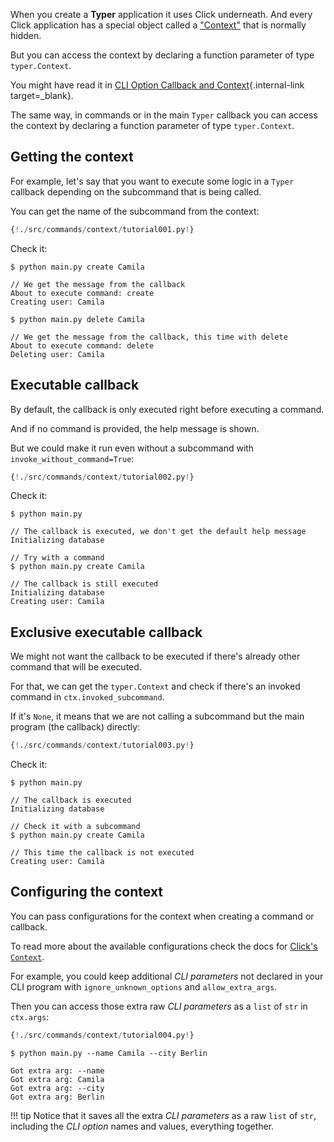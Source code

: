 When you create a **Typer** application it uses Click underneath. And every Click application has a special object called a <a href="https://click.palletsprojects.com/en/7.x/commands/#nested-handling-and-contexts" class="external-link" target="_blank">"Context"</a> that is normally hidden.

But you can access the context by declaring a function parameter of type `typer.Context`.

You might have read it in [CLI Option Callback and Context](../options/callback-and-context.md){.internal-link target=_blank}.

The same way, in commands or in the main `Typer` callback you can access the context by declaring a function parameter of type `typer.Context`.

## Getting the context

For example, let's say that you want to execute some logic in a `Typer` callback depending on the subcommand that is being called.

You can get the name of the subcommand from the context:

```Python hl_lines="17  21"
{!./src/commands/context/tutorial001.py!}
```

Check it:

<div class="termy">

```console
$ python main.py create Camila

// We get the message from the callback
About to execute command: create
Creating user: Camila

$ python main.py delete Camila

// We get the message from the callback, this time with delete
About to execute command: delete
Deleting user: Camila
```

</div>

## Executable callback

By default, the callback is only executed right before executing a command.

And if no command is provided, the help message is shown.

But we could make it run even without a subcommand with `invoke_without_command=True`:

```Python hl_lines="16"
{!./src/commands/context/tutorial002.py!}
```

Check it:

<div class="termy">

```console
$ python main.py

// The callback is executed, we don't get the default help message
Initializing database

// Try with a command
$ python main.py create Camila

// The callback is still executed
Initializing database
Creating user: Camila
```

</div>

## Exclusive executable callback

We might not want the callback to be executed if there's already other command that will be executed.

For that, we can get the `typer.Context` and check if there's an invoked command in `ctx.invoked_subcommand`.

If it's `None`, it means that we are not calling a subcommand but the main program (the callback) directly:

```Python hl_lines="17  21"
{!./src/commands/context/tutorial003.py!}
```

Check it:

<div class="termy">

```console
$ python main.py

// The callback is executed
Initializing database

// Check it with a subcommand
$ python main.py create Camila

// This time the callback is not executed
Creating user: Camila
```

</div>

## Configuring the context

You can pass configurations for the context when creating a command or callback.

To read more about the available configurations check the docs for <a href="https://click.palletsprojects.com/en/7.x/api/#context" class="external-link" target="_blank">Click's `Context`</a>.

For example, you could keep additional *CLI parameters* not declared in your CLI program with `ignore_unknown_options` and `allow_extra_args`.

Then you can access those extra raw *CLI parameters* as a `list` of `str` in `ctx.args`:

```Python hl_lines="7  9 10"
{!./src/commands/context/tutorial004.py!}
```

<div class="termy">

```console
$ python main.py --name Camila --city Berlin

Got extra arg: --name
Got extra arg: Camila
Got extra arg: --city
Got extra arg: Berlin
```

</div>

!!! tip
    Notice that it saves all the extra *CLI parameters* as a raw `list` of `str`, including the *CLI option* names and values, everything together.
